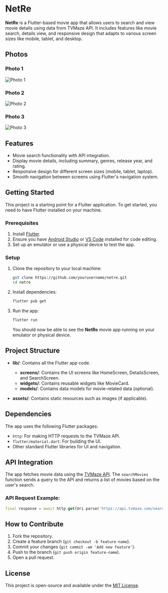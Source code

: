 # NetRe

**NetRe** is a Flutter-based movie app that allows users to search and view movie details using data from TVMaze API. It includes features like movie search, details view, and responsive design that adapts to various screen sizes like mobile, tablet, and desktop.

## Photos

### Photo 1
![Photo 1](path/to/photo1.jpg)

### Photo 2
![Photo 2](path/to/photo2.jpg)

### Photo 3
![Photo 3](path/to/photo3.jpg)

## Features

- Movie search functionality with API integration.
- Display movie details, including summary, genres, release year, and rating.
- Responsive design for different screen sizes (mobile, tablet, laptop).
- Smooth navigation between screens using Flutter's navigation system.

## Getting Started

This project is a starting point for a Flutter application. To get started, you need to have Flutter installed on your machine.

### Prerequisites

1. Install [Flutter](https://flutter.dev/docs/get-started/install).
2. Ensure you have [Android Studio](https://developer.android.com/studio) or [VS Code](https://code.visualstudio.com/) installed for code editing.
3. Set up an emulator or use a physical device to test the app.

### Setup

1. Clone the repository to your local machine:

    ```bash
    git clone https://github.com/yourusername/netre.git
    cd netre
    ```

2. Install dependencies:

    ```bash
    flutter pub get
    ```

3. Run the app:

    ```bash
    flutter run
    ```

    You should now be able to see the **NetRe** movie app running on your emulator or physical device.

## Project Structure

- **lib/**: Contains all the Flutter app code.
  - **screens/**: Contains the UI screens like HomeScreen, DetailsScreen, and SearchScreen.
  - **widgets/**: Contains reusable widgets like MovieCard.
  - **models/**: Contains data models for movie-related data (optional).
  
- **assets/**: Contains static resources such as images (if applicable).

## Dependencies

The app uses the following Flutter packages:

- `http`: For making HTTP requests to the TVMaze API.
- `flutter/material.dart`: For building the UI.
- Other standard Flutter libraries for UI and navigation.

## API Integration

The app fetches movie data using the [TVMaze API](https://www.tvmaze.com/api). The `searchMovies` function sends a query to the API and returns a list of movies based on the user's search.

### API Request Example:

```dart
final response = await http.get(Uri.parse('https://api.tvmaze.com/search/shows?q=$query'));
```
## How to Contribute

1. Fork the repository.
2. Create a feature branch (`git checkout -b feature-name`).
3. Commit your changes (`git commit -am 'Add new feature'`).
4. Push to the branch (`git push origin feature-name`).
5. Open a pull request.

## License

This project is open-source and available under the [MIT License](LICENSE).

